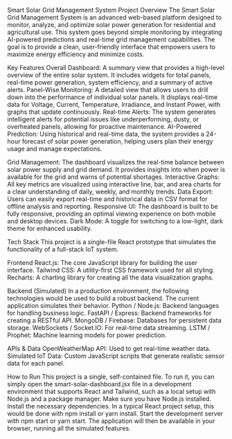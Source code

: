 Smart Solar Grid Management System
Project Overview
The Smart Solar Grid Management System is an advanced web-based platform designed to monitor, analyze, and optimize solar power generation for residential and agricultural use. This system goes beyond simple monitoring by integrating AI-powered predictions and real-time grid management capabilities. The goal is to provide a clean, user-friendly interface that empowers users to maximize energy efficiency and minimize costs.

Key Features
Overall Dashboard: A summary view that provides a high-level overview of the entire solar system. It includes widgets for total panels, real-time power generation, system efficiency, and a summary of active alerts.
Panel-Wise Monitoring: A detailed view that allows users to drill down into the performance of individual solar panels. It displays real-time data for Voltage, Current, Temperature, Irradiance, and Instant Power, with graphs that update continuously.
Real-time Alerts: The system generates intelligent alerts for potential issues like underperforming, dusty, or overheated panels, allowing for proactive maintenance.
AI-Powered Prediction: Using historical and real-time data, the system provides a 24-hour forecast of solar power generation, helping users plan their energy usage and manage expectations.

Grid Management: The dashboard visualizes the real-time balance between solar power supply and grid demand. It provides insights into when power is available for the grid and warns of potential shortages.
Interactive Graphs: All key metrics are visualized using interactive line, bar, and area charts for a clear understanding of daily, weekly, and monthly trends.
Data Export: Users can easily export real-time and historical data in CSV format for offline analysis and reporting.
Responsive UI: The dashboard is built to be fully responsive, providing an optimal viewing experience on both mobile and desktop devices.
Dark Mode: A toggle for switching to a low-light, dark theme for enhanced usability.

Tech Stack
This project is a single-file React prototype that simulates the functionality of a full-stack IoT system.

Frontend
React.js: The core JavaScript library for building the user interface.
Tailwind CSS: A utility-first CSS framework used for all styling.
Recharts: A charting library for creating all the data visualization graphs.

Backend (Simulated)
In a production environment, the following technologies would be used to build a robust backend. The current application simulates their behavior.
Python / Node.js: Backend languages for handling business logic.
FastAPI / Express: Backend frameworks for creating a RESTful API.
MongoDB / Firebase: Databases for persistent data storage.
WebSockets / Socket.IO: For real-time data streaming.
LSTM / Prophet: Machine learning models for power prediction.

APIs & Data
OpenWeatherMap API: Used to get real-time weather data.
Simulated IoT Data: Custom JavaScript scripts that generate realistic sensor data for each panel.

How to Run
This project is a single, self-contained file. To run it, you can simply open the smart-solar-dashboard.jsx file in a development environment that supports React and Tailwind, such as a local setup with Node.js and a package manager.
Make sure you have Node.js installed.
Install the necessary dependencies. In a typical React project setup, this would be done with npm install or yarn install.
Start the development server with npm start or yarn start.
The application will then be available in your browser, running all the simulated features.
